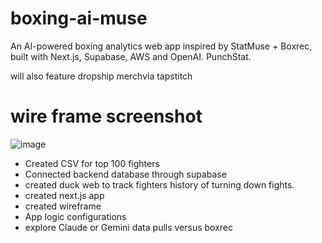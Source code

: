 # boxing-ai-muse
An AI-powered boxing analytics web app inspired by StatMuse + Boxrec, built with Next.js, Supabase, AWS and OpenAI. PunchStat.

will also feature dropship merchvia tapstitch

# wire frame screenshot
![image](https://github.com/user-attachments/assets/d252969a-ff1f-4af8-99f2-0e82d37ffc71)

- Created CSV for top 100 fighters
- Connected backend database through supabase
- created duck web to track fighters history of turning down fights.
- created next.js app
- created wireframe
- App logic configurations
- explore Claude or Gemini data pulls versus boxrec
